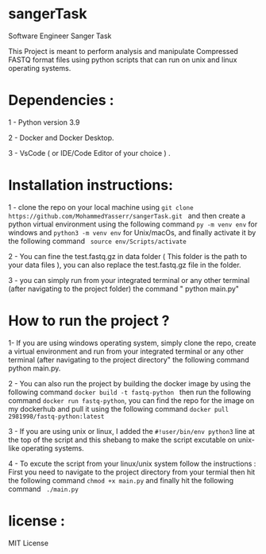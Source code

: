 # sangerTask
Software Engineer Sanger Task

This Project is meant to perform analysis and manipulate Compressed FASTQ format files using python scripts that can run on unix and linux operating systems.

# Dependencies : 

1 - Python version 3.9 

2 - Docker and Docker Desktop. 

3 - VsCode ( or IDE/Code Editor of your choice ) . 

# Installation instructions:

1 - clone the repo on your local machine using ```git clone https://github.com/MohammedYasserr/sangerTask.git ``` and then create a python virtual environment using the following command ``` py -m venv env ``` for windows and ``` python3 -m venv env ``` for Unix/macOs, and finally activate it by the following command ``` source env/Scripts/activate``` 

2 - You can fine the test.fastq.gz in data folder ( This folder is the path to your data files ), you can also replace the test.fastq.gz file in the folder.

3 - you can simply run from your integrated terminal or any other terminal (after navigating to the project folder) the command " python main.py"

# How to run the project ? 

1- If you are using windows operating system, simply clone the repo, create a virtual environment and run from your integrated terminal or any other terminal (after navigating to the project directory" the following command python main.py. 

2 - You can also run the project by building the docker image by using the following command ```docker build -t fastq-python ``` then run the following command ``` docker run fastq-python ```, you can find the repo for the image on my dockerhub and pull it using the following command ``` docker pull 2981998/fastq-python:latest ```

3 - If you are using unix or linux, I added the ``` #!user/bin/env python3 ```  line at the top of the script and this shebang to make the script excutable on unix-like operating systems.

4 - To excute the script from your linux/unix system follow the instructions : First you need to navigate to the project directory from your termial then hit the following command ``` chmod +x main.py ``` and finally hit the following command ``` ./main.py```

# license : 

MIT License
